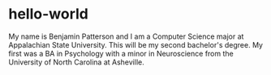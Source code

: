 # hello-world

My name is Benjamin Patterson and I am a Computer Science major at Appalachian State University. 
This will be my second bachelor's degree. My first was a BA in Psychology with a minor in Neuroscience 
from the University of North Carolina at Asheville. 

